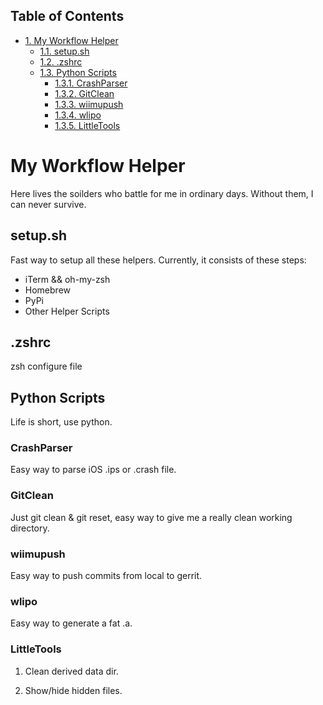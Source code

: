 <div id="table-of-contents">
<h2>Table of Contents</h2>
<div id="text-table-of-contents">
<ul>
<li><a href="#orgheadline11">1. My Workflow Helper</a>
<ul>
<li><a href="#orgheadline1">1.1. setup.sh</a></li>
<li><a href="#orgheadline2">1.2. .zshrc</a></li>
<li><a href="#orgheadline10">1.3. Python Scripts</a>
<ul>
<li><a href="#orgheadline3">1.3.1. CrashParser</a></li>
<li><a href="#orgheadline4">1.3.2. GitClean</a></li>
<li><a href="#orgheadline5">1.3.3. wiimupush</a></li>
<li><a href="#orgheadline6">1.3.4. wlipo</a></li>
<li><a href="#orgheadline9">1.3.5. LittleTools</a></li>
</ul>
</li>
</ul>
</li>
</ul>
</div>
</div>


# My Workflow Helper<a id="orgheadline11"></a>

Here lives the soilders who battle for me in ordinary days. Without them, I can never survive.

## setup.sh<a id="orgheadline1"></a>

Fast way to setup all these helpers. Currently, it consists of these steps:

-   iTerm && oh-my-zsh
-   Homebrew
-   PyPi
-   Other Helper Scripts

## .zshrc<a id="orgheadline2"></a>

zsh configure file

## Python Scripts<a id="orgheadline10"></a>

Life is short, use python.

### CrashParser<a id="orgheadline3"></a>

Easy way to parse iOS .ips or .crash file.

### GitClean<a id="orgheadline4"></a>

Just git clean & git reset, easy way to give me a really clean working directory.

### wiimupush<a id="orgheadline5"></a>

Easy way to push commits from local to gerrit.

### wlipo<a id="orgheadline6"></a>

Easy way to generate a fat .a.

### LittleTools<a id="orgheadline9"></a>

1.  Clean derived data dir.

2.  Show/hide hidden files.